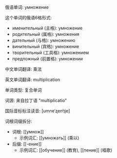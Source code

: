 俄语单词: умножение

这个单词的俄语6格形式:
- именительный (主格): умножение
- родительный (属格): умножения
- дательный (与格): умножению
- винительный (宾格): умножение
- творительный (工具格): умножением
- предложный (前置格): умножении

中文单词翻译: 乘法

英文单词翻译: multiplication

单词类型: 复合单词

词源: 来自拉丁语 "multiplicatio"

国际音标标注读音: [umnɐˈʐenʲɪje]

词根词缀拆分:
- 词根: [[умнож]]
  - 示例词汇: [[умножать]] (乘以)
- 后缀: [[-ение]]
  - 示例词汇: [[обучение]] (教育), [[пение]] (唱歌)